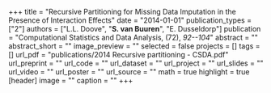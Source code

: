 +++
title = "Recursive Partitioning for Missing Data Imputation in the Presence of Interaction Effects"
date = "2014-01-01"
publication_types = ["2"]
authors = ["L.L. Doove", "**S. van Buuren**", "E. Dusseldorp"]
publication = "Computational Statistics and Data Analysis, (72), _92--104_"
abstract = ""
abstract_short = ""
image_preview = ""
selected = false
projects = []
tags = []
url_pdf = "publications/2014 Recursive partitioning - CSDA.pdf"
url_preprint = ""
url_code = ""
url_dataset = ""
url_project = ""
url_slides = ""
url_video = ""
url_poster = ""
url_source = ""
math = true
highlight = true
[header]
image = ""
caption = ""
+++
